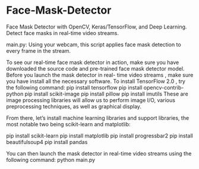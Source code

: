 # Face-Mask-Detector
Face Mask Detector with OpenCV, Keras/TensorFlow, and Deep Learning.
Detect face masks in real-time video streams.

main.py: Using your webcam, this script applies face mask detection to every frame in the stream.

To see our real-time  face mask detector in action, make sure you have downloaded the source code and pre-trained face mask detector model.
Before you launch the mask detector in real- time video streams , make sure you have install all the necessary software.
 To install TensorFlow 2.0 , try the following command: 
 pip install tensorflow
 pip install opencv-contrib-python
 pip install scikit-image
 pip install pillow
 pip install imutils
 These  are image processing libraries will allow us to perform image I/O, various preprocessing techniques, as well as graphical display.
 
From there, let’s install machine learning libraries and support libraries, the most notable two being scikit-learn and matplotlib:

  
 pip install scikit-learn
 pip install matplotlib
 pip install progressbar2
 pip install beautifulsoup4
 pip install pandas
 
   
   
You can then launch the mask detector in real-time video streams using the following command:
python main.py
